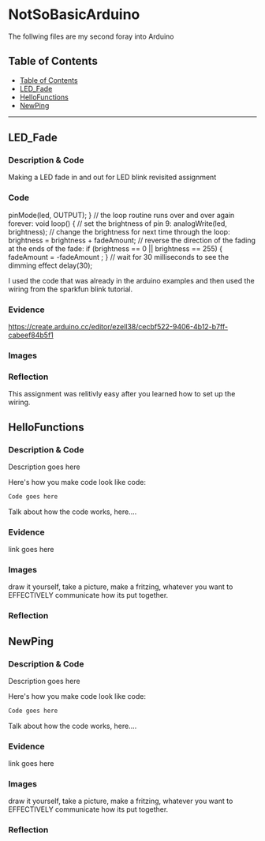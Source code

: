 # NotSoBasicArduino
 The follwing files are my second foray into Arduino
 
 
## Table of Contents
* [Table of Contents](#TableOfContents)
* [LED_Fade](#LED_Fade)
* [HelloFunctions](#HelloFunctions)
* [NewPing](#NewPing)
---

## LED_Fade

### Description & Code
Making a LED fade in and out for LED blink revisited assignment

### Code

 pinMode(led, OUTPUT);
}
// the loop routine runs over and over again forever:
void loop() {
 // set the brightness of pin 9:
 analogWrite(led, brightness);
 // change the brightness for next time through the loop:
 brightness = brightness + fadeAmount;
 // reverse the direction of the fading at the ends of the fade:
 if (brightness == 0 || brightness == 255) {
 fadeAmount = -fadeAmount ;
 }
 // wait for 30 milliseconds to see the dimming effect
 delay(30);      

I used the code that was already in the arduino examples and then used the wiring from the sparkfun blink tutorial. 

### Evidence
https://create.arduino.cc/editor/ezell38/cecbf522-9406-4b12-b7ff-cabeef84b5f1

### Images



### Reflection
This assignment was relitivly easy after you learned how to set up the wiring. 

## HelloFunctions

### Description & Code
Description goes here

Here's how you make code look like code:

```C++
Code goes here
```
Talk about how the code works, here....

### Evidence
link goes here

### Images
draw it yourself, take a picture, make a fritzing, whatever you want to EFFECTIVELY communicate how its put together.

### Reflection

## NewPing

### Description & Code
Description goes here

Here's how you make code look like code:

```C++
Code goes here
```
Talk about how the code works, here....

### Evidence
link goes here

### Images
draw it yourself, take a picture, make a fritzing, whatever you want to EFFECTIVELY communicate how its put together.

### Reflection

